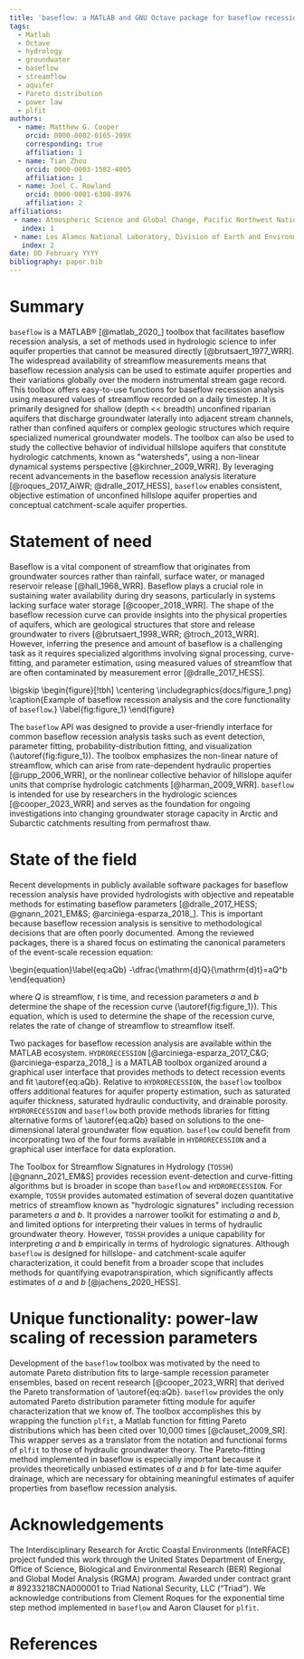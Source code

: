 ```yaml
---
title: 'baseflow: a MATLAB and GNU Octave package for baseflow recession analysis'
tags:
  - Matlab
  - Octave
  - hydrology
  - groundwater
  - baseflow
  - streamflow
  - aquifer
  - Pareto distribution
  - power law
  - plfit
authors:
  - name: Matthew G. Cooper
    orcid: 0000-0002-0165-209X
    corresponding: true
    affiliation: 1
  - name: Tian Zhou
    orcid: 0000-0003-1582-4005
    affiliation: 1
  - name: Joel C. Rowland
    orcid: 0000-0001-6308-8976
    affiliation: 2
affiliations:
 - name: Atmospheric Science and Global Change, Pacific Northwest National Laboratory, Richland, WA, USA
   index: 1
 - name: Los Alamos National Laboratory, Division of Earth and Environmental Sciences, Los Alamos, NM, USA
   index: 2
date: DD February YYYY
bibliography: paper.bib
---
```


<!-- TODO: more detail on Figure 1 caption, let tian know about the review criteria section that says to compare with other software -->

# Summary
<!-- Begin your paper with a summary of the high-level functionality of your software for a non-specialist reader. Avoid jargon in this section -->
`baseflow` is a MATLAB&reg; [@matlab_2020_] toolbox that facilitates baseflow recession analysis, a set of methods used in hydrologic science to infer aquifer properties that cannot be measured directly [@brutsaert_1977_WRR]. The widespread availability of streamflow measurements means that baseflow recession analysis can be used to estimate aquifer properties and their variations globally over the modern instrumental stream gage record. This toolbox offers easy-to-use functions for baseflow recession analysis using measured values of streamflow recorded on a daily timestep. It is primarily designed for shallow (depth << breadth) unconfined riparian aquifers that discharge groundwater laterally into adjacent stream channels, rather than confined aquifers or complex geologic structures which require specialized numerical groundwater models. The toolbox can also be used to study the collective behavior of individual hillslope aquifers that constitute hydrologic catchments, known as "watersheds", using a non-linear dynamical systems perspective [@kirchner_2009_WRR]. By leveraging recent advancements in the baseflow recession analysis literature [@roques_2017_AiWR; @dralle_2017_HESS], `baseflow` enables consistent, objective estimation of unconfined hillslope aquifer properties and conceptual catchment-scale aquifer properties.

# Statement of need

Baseflow is a vital component of streamflow that originates from groundwater sources rather than rainfall, surface water, or managed reservoir release [@hall_1968_WRR]. Baseflow plays a crucial role in sustaining water availability during dry seasons, particularly in systems lacking surface water storage [@cooper_2018_WRR]. The shape of the baseflow recession curve can provide insights into the physical properties of aquifers, which are geological structures that store and release groundwater to rivers [@brutsaert_1998_WRR; @troch_2013_WRR]. However, inferring the presence and amount of baseflow is a challenging task as it requires specialized algorithms involving signal processing, curve-fitting, and parameter estimation, using measured values of streamflow that are often contaminated by measurement error [@dralle_2017_HESS].

\bigskip
\begin{figure}[!tbh]
\centering
\includegraphics{docs/figure_1.png}
\caption{Example of baseflow recession analysis and the core functionality of `baseflow`.}
\label{fig:figure_1}
\end{figure}

<!-- ![Example of baseflow recession analysis and the core functionality of `baseflow`.\label{fig:figure_1}](./docs/figure_1.png) -->

The `baseflow` API was designed to provide a user-friendly interface for common baseflow recession analysis tasks such as event detection, parameter fitting, probability-distribution fitting, and visualization (\autoref{fig:figure_1}). The toolbox emphasizes the non-linear nature of streamflow, which can arise from rate-dependent hydraulic properties [@rupp_2006_WRR], or the nonlinear collective behavior of hillslope aquifer units that comprise hydrologic catchments [@harman_2009_WRR]. `baseflow` is intended for use by researchers in the hydrologic sciences [@cooper_2023_WRR] and serves as the foundation for ongoing investigations into changing groundwater storage capacity in Arctic and Subarctic catchments resulting from permafrost thaw.

# State of the field

Recent developments in publicly available software packages for baseflow recession analysis have provided hydrologists with objective and repeatable methods for estimating baseflow parameters [@dralle_2017_HESS; @gnann_2021_EM&S; @arciniega-esparza_2018_]. This is important because baseflow recession analysis is sensitive to methodological decisions that are often poorly documented. Among the reviewed packages, there is a shared focus on estimating the canonical parameters of the event-scale recession equation:

<!-- $$-\frac{dQ}{dt} = aQ^b$$ -->
\begin{equation}\label{eq:aQb}
-\dfrac{\mathrm{d}Q}{\mathrm{d}t}=aQ^b
\end{equation}

where $Q$ is streamflow, $t$ is time, and recession parameters $a$ and $b$ determine the shape of the recession curve (\autoref{fig:figure_1}). This equation, which is used to determine the shape of the recession curve, relates the rate of change of streamflow to streamflow itself.

Two packages for baseflow recession analysis are available within the MATLAB ecosystem. `HYDRORECESSION` [@arciniega-esparza_2017_C&G; @arciniega-esparza_2018_] is a MATLAB toolbox organized around a graphical user interface that provides methods to detect recession events and fit \autoref{eq:aQb}. Relative to `HYDRORECESSION`, the `baseflow` toolbox offers additional features for aquifer property estimation, such as saturated aquifer thickness, saturated hydraulic conductivity, and drainable porosity. `HYDRORECESSION` and `baseflow` both provide methods libraries for fitting alternative forms of \autoref{eq:aQb} based on solutions to the one-dimensional lateral groundwater flow equation. `baseflow` could benefit from incorporating two of the four forms available in `HYDRORECESSION` and a graphical user interface for data exploration.

The Toolbox for Streamflow Signatures in Hydrology (`TOSSH`) [@gnann_2021_EM&S] provides recession event-detection and curve-fitting algorithms but is broader in scope than `baseflow` and `HYDRORECESSION`. For example, `TOSSH` provides automated estimation of several dozen quantitative metrics of streamflow  known as "hydrologic signatures" including recession parameters $a$ and $b$. It provides a narrower toolkit for estimating $a$ and $b$, and limited options for interpreting their values in terms of hydraulic groundwater theory. However, `TOSSH` provides a unique capability for interpreting $a$ and $b$ empirically in terms of hydrologic signatures. Although `baseflow` is designed for hillslope- and catchment-scale aquifer characterization, it could benefit from a broader scope that includes methods for quantifying evapotranspiration, which significantly affects estimates of $a$ and $b$ [@jachens_2020_HESS].

# Unique functionality: power-law scaling of recession parameters

Development of the `baseflow` toolbox was motivated by the need to automate Pareto distribution fits to large-sample recession parameter ensembles, based on recent research [@cooper_2023_WRR] that derived the Pareto transformation of \autoref{eq:aQb}. `baseflow` provides the only automated Pareto distribution parameter fitting module for aquifer characterization that we know of. The toolbox accomplishes this by wrapping the function `plfit`, a Matlab function for fitting Pareto distributions which has been cited over 10,000 times [@clauset_2009_SR]. This wrapper serves as a translator from the notation and functional forms of `plfit` to those of hydraulic groundwater theory. The Pareto-fitting method implemented in baseflow is especially important because it provides theoretically unbiased estimates of $a$ and $b$ for late-time aquifer drainage, which are necessary for obtaining meaningful estimates of aquifer properties from baseflow recession analysis.

<!-- Baseflow is not directly observable, and thus its estimation demands specialized analytical tools. Baseflow recession analysis provides estimates of aquifer properties by fitting the recession curve of streamflow, which is the decrease in streamflow over time during aquifer drawdown [@brutsaert_1977_WRR]. The estimation of baseflow is critical for water resource management, and the ability to estimate it consistently and objectively is important for gaining insight into the role of groundwater in the water cycle and ecosystem dynamics. -->

<!-- To address these challenges, various analytical tools and software packages have been developed to estimate baseflow from streamflow measurements.  -->

# Acknowledgements

The Interdisciplinary Research for Arctic Coastal Environments (InteRFACE) project funded this work through the United States Department of Energy, Office of Science, Biological and Environmental Research (BER) Regional and Global Model Analysis (RGMA) program. Awarded under contract grant #  89233218CNA000001 to Triad National Security, LLC (“Triad”). We acknowledge contributions from Clement Roques for the exponential time step method implemented in `baseflow` and Aaron Clauset for `plfit`.

# References

<!-- these are here for convenience -->
<!-- @arciniega-esparza_2017_C&G
@arciniega-esparza_2018_
@brutsaert_1977_WRR
@brutsaert_1998_WRR
@clauset_2009_SR
@cooper_2023_WRR
@cooper_2018_WRR
@dralle_2017_HESS
@gnann_2021_EM&S
@hall_1968_WRR
@harman_2009_WRR
@jachens_2020_HESS
@kirchner_2009_WRR
@matlab_2020_
@roques_2017_AiWR
@rupp_2005_WRR
@rupp_2006_WRR
@troch_2013_WRR -->
